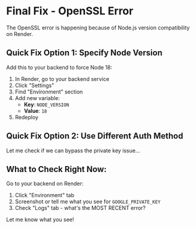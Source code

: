 # Final Fix - OpenSSL Error

The OpenSSL error is happening because of Node.js version compatibility on Render.

## Quick Fix Option 1: Specify Node Version

Add this to your backend to force Node 18:

1. In Render, go to your backend service
2. Click "Settings"
3. Find "Environment" section
4. Add new variable:
   - **Key**: `NODE_VERSION`
   - **Value**: `18`
5. Redeploy

## Quick Fix Option 2: Use Different Auth Method

Let me check if we can bypass the private key issue...

## What to Check Right Now:

Go to your backend on Render:
1. Click "Environment" tab
2. Screenshot or tell me what you see for `GOOGLE_PRIVATE_KEY`
3. Check "Logs" tab - what's the MOST RECENT error?

Let me know what you see!

